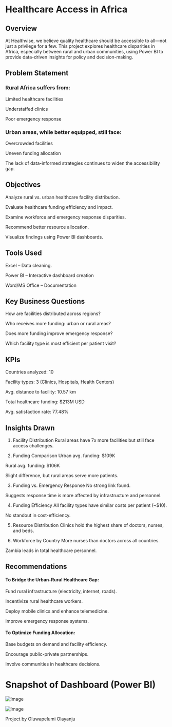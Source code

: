 # Healthcare Access in Africa

## Overview

At Healthvise, we believe quality healthcare should be accessible to all—not just a privilege for a few. This project explores healthcare disparities in Africa, especially between rural and urban communities, using Power BI to provide data-driven insights for policy and decision-making.


## Problem Statement

### Rural Africa suffers from:

Limited healthcare facilities

Understaffed clinics

Poor emergency response

### Urban areas, while better equipped, still face:

Overcrowded facilities

Uneven funding allocation

The lack of data-informed strategies continues to widen the accessibility gap.



## Objectives

Analyze rural vs. urban healthcare facility distribution.

Evaluate healthcare funding efficiency and impact.

Examine workforce and emergency response disparities.

Recommend better resource allocation.

Visualize findings using Power BI dashboards.

## Tools Used

Excel – Data cleaning.

Power BI – Interactive dashboard creation

Word/MS Office – Documentation

## Key Business Questions
How are facilities distributed across regions?

Who receives more funding: urban or rural areas?

Does more funding improve emergency response?

Which facility type is most efficient per patient visit?

## KPIs
Countries analyzed: 10

Facility types: 3 (Clinics, Hospitals, Health Centers)

Avg. distance to facility: 10.57 km

Total healthcare funding: $213M USD

Avg. satisfaction rate: 77.48%



## Insights Drawn
1. Facility Distribution
Rural areas have 7x more facilities but still face access challenges.

2. Funding Comparison
Urban avg. funding: $109K

Rural avg. funding: $106K

Slight difference, but rural areas serve more patients.

3. Funding vs. Emergency Response
No strong link found.

Suggests response time is more affected by infrastructure and personnel.

4. Funding Efficiency
All facility types have similar costs per patient (~$10).

No standout in cost-efficiency.

5. Resource Distribution
Clinics hold the highest share of doctors, nurses, and beds.

6. Workforce by Country
More nurses than doctors across all countries.

Zambia leads in total healthcare personnel.

## Recommendations
#### To Bridge the Urban-Rural Healthcare Gap:

Fund rural infrastructure (electricity, internet, roads).

Incentivize rural healthcare workers.

Deploy mobile clinics and enhance telemedicine.

Improve emergency response systems.

#### To Optimize Funding Allocation:

Base budgets on demand and facility efficiency.

Encourage public-private partnerships.

Involve communities in healthcare decisions.

 

# Snapshot of Dashboard (Power BI)

![Image](https://github.com/user-attachments/assets/a7af50f7-8fa5-4d8e-a6eb-02cd05735680)

![Image](https://github.com/user-attachments/assets/f8a9fc6e-c8fc-420b-acc4-92939fdf9b4c)


Project by Oluwapelumi Olayanju
